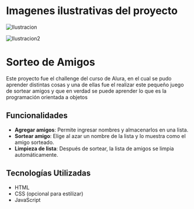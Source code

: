 # Imagenes ilustrativas del proyecto
![Ilustracion](https://github.com/user-attachments/assets/2be8d1bc-c71e-4d64-aead-73f6c16c6be1)

![Ilustracion2](https://github.com/user-attachments/assets/2928cef6-f53f-4cdb-b532-15b3d3a4ab96)

# Sorteo de Amigos

Este proyecto fue el challenge del curso de Alura, en el cual se pudo aprender distintas cosas y una de ellas fue el realizar este pequeño juego de sortear amigos y que en verdad se puede aprender lo que es la programación orientada a objetos

## Funcionalidades

- **Agregar amigos**: Permite ingresar nombres y almacenarlos en una lista.
- **Sortear amigo**: Elige al azar un nombre de la lista y lo muestra como el amigo sorteado.
- **Limpieza de lista**: Después de sortear, la lista de amigos se limpia automáticamente.

## Tecnologías Utilizadas

- HTML
- CSS (opcional para estilizar)
- JavaScript
